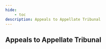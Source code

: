 ```yaml
---
hide:
    - toc
description: Appeals to Appellate Tribunal
---
```


## Appeals to Appellate Tribunal
